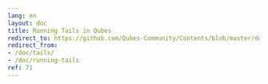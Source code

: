 ```yaml
---
lang: en
layout: doc
title: Running Tails in Qubes
redirect_to: https://github.com/Qubes-Community/Contents/blob/master/docs/privacy/tails.md
redirect_from:
- /doc/tails/
- /doc/running-tails
ref: 71
---
```


